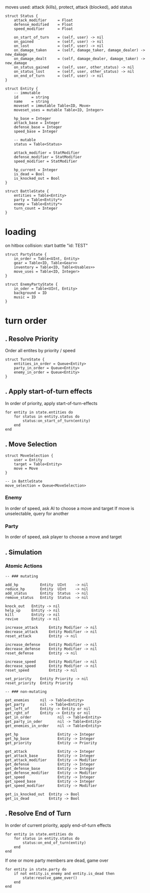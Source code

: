 
moves used: attack (kills), protect, attack (blocked), add status

```
struct Status {
    attack_modifier     = Float
    defense_modified    = Float 
    speed_modifier      = Float
    
    on_start_of_turn    = (self, user) -> nil
    on_gained           = (self, user) -> nil
    on_lost             = (self, user) -> nil
    on_damage_taken     = (self, damage_taker, damage_dealer) -> new_damage
    on_damage_dealt     = (self, damage_dealer, damage_taker) -> new_damage
    on_status_gained    = (self, user, other_status) -> nil
    on_status_lost      = (self, user, other_status) -> nil
    on_end_of_turn      = (self, user) -> nil
}

struct Entity {
    -- immutable
    id      = string
    name    = string
    moveset = immutable Table<ID, Move>
    moveset_uses = mutable Table<ID, Integer>
    
    hp_base = Integer
    attack_base = Integer
    defense_base = Integer
    speed_base = Integer
   
    -- mutable
    status = Table<Status>
    
    attack_modifier = StatModifier
    defense_modifier = StatModifier
    speed_modifier = StatModifier
    
    hp_current = Integer
    is_dead = Bool
    is_knocked_out = Bool
}

struct BattleState {
    entities = Table<Entity>
    party = Table<Entity*>
    enemy = Table<Entity*>
    turn_count = Integer
}
```

# loading 
on hitbox collision: start battle "id: TEST"

```
struct PartyState {
    in_order = Table<UInt, Entity>
    gear = Table<ID, Table<Gear>>
    inventory = Table<ID, Table<Usables>>
    move_uses = Table<ID, Integer>
}
```

```
struct EnemyPartyState {
    in_oder = Table<UInt, Entity>
    background = ID
    music = ID
}
```

# turn order

## . Resolve Priority

Order all entites by priority / speed

```
struct TurnState {
    entities_in_order = Queue<Entity>
    party_in_order = Queue<Entity>
    enemy_in_order = Queue<Entity>
}
```

## . Apply start-of-turn effects

In order of priority, apply start-of-turn-effects

```
for entity in state.entities do 
    for status in entity.status do
        status:on_start_of_turn(entity)
    end
end
```

## . Move Selection

```
struct MoveSelection {
    user = Entity
    target = Table<Entity>
    move = Move
}

-- in BattleState
move_selection = Queue<MoveSelection>
```

### Enemy 
In order of speed, ask AI to choose a move and target
If move is unselectable, query for another

### Party
In order of speed, ask player to choose a move and target

## . Simulation

### Atomic Actions

```
-- ### mutating

add_hp          Entity  UInt    -> nil
reduce_hp       Entity  UInt    -> nil  
add_status      Entity  Status  -> nil
remove_status   Entity  Status  -> nil

knock_out   Entity -> nil
help_up     Entity -> nil
kill        Entity -> nil
revive      Entity -> nil

increase_attack     Entity Modifier -> nil
decrease_attack     Entity Modifier -> nil
reset_attack        Entity -> nil

increase_defense    Entity Modifier -> nil
decrease_defense    Entity Modifier -> nil
reset_defense       Entity -> nil

increase_speed      Entity Modifier -> nil
decrease_speed      Entity Modifier -> nil
reset_speed         Entity -> nil

set_priority    Entity Priority -> nil
reset_priority  Entity Priority

-- ### non-mutating

get_enemies     nil -> Table<Entity>
get_party       nil -> Table<Entity>
get_left_of     Entity -> Entity or nil
get_rght_of     Entity -> Entity or nil
get_in_order            nil -> Table<Entity>
get_party_in_oder       nil -> Table<Entity>
get_enemies_in_order    nil -> Table>Entity>

get_hp                  Entity -> Integer
get_hp_base             Entity -> Integer
get_priority            Entity -> Priority

get_attack              Entity -> Integer
get_attack_base         Entity -> Integer
get_attack_modifier     Entity -> Modifier
get_defense             Entity -> Integer
get_defense_base        Entity -> Integer
get_defense_modifier    Entity -> Modifier
get_speed               Entity -> Integer
get_speed_base          Entity -> Integer
get_speed_modifier      Entity -> Modifier

get_is_knocked_out  Entity -> Bool
get_is_dead         Entity -> Bool
```

## . Resolve End of Turn

In order of current priority, apply end-of-turn effects

```
for entity in state.entities do
    for status in entity.status do
        status:on_end_of_turn(entity)
    end
end
```

If one or more party members are dead, game over

```
for entity in state.party do
    if not entity.is_enemy and entity.is_dead then
        state:resolve_game_over()
    end
end
```